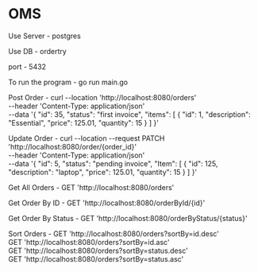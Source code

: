 # OMS

Use Server -  postgres                  

Use DB - ordertry           

port - 5432     



To run the program - go run main.go     


Post Order - 
    curl --location 'http://localhost:8080/orders' \
    --header 'Content-Type: application/json' \
    --data '{
        "id": 35,
        "status": "first invoice",
                "items": [
                    {
                        "id": 1,
                        "description": "Essential",
                        "price": 125.01,
                        "quantity": 15
                    }
                ]
        }'      
        

Update Order - 
    curl --location --request PATCH 'http://localhost:8080/order/{order_id}' \
    --header 'Content-Type: application/json' \
    --data '{
        "id": 5,
        "status": "pending invoice",
        "Item": [
            {
                "id": 125,
                "description": "laptop",
                "price": 125.01,
                "quantity": 15
            }
        ]
    }'
        
        
Get All Orders - 
    GET 'http://localhost:8080/orders'                
    

Get Order By ID - 
    GET 'http://localhost:8080/orderById/{id}'              

Get Order By Status - 
    GET 'http://localhost:8080/orderByStatus/{status}'      


Sort Orders - 
    GET 'http://localhost:8080/orders?sortBy=id.desc'           
    GET 'http://localhost:8080/orders?sortBy=id.asc'            
    GET 'http://localhost:8080/orders?sortBy=status.desc'            
    GET 'http://localhost:8080/orders?sortBy=status.asc'            

